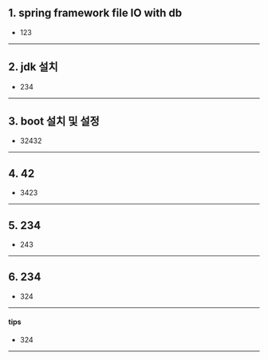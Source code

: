 ## 1. spring framework file IO with db
- 123

---
## 2. jdk 설치
- 234

---
## 3. boot 설치 및 설정
- 32432

---
## 4. 42
- 3423

---
## 5. 234
- 243

---
## 6. 234
- 324

---




#### tips
- 324

---
